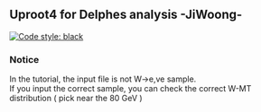 ## Uproot4 for Delphes analysis -JiWoong-  

[![Code style: black](https://img.shields.io/badge/code%20style-black-000000.svg)](https://github.com/psf/black)

### Notice  


In the tutorial, the input file is not W->e,ve sample.  
If you input the correct sample, you can check the correct W-MT distribution ( pick near the 80 GeV )  
